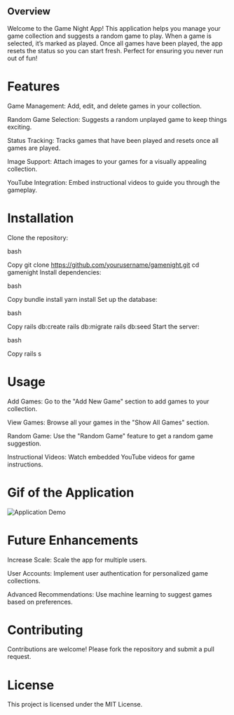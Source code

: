 ## Overview
Welcome to the Game Night App! This application helps you manage your game collection and suggests a random game to play. When a game is selected, it’s marked as played. Once all games have been played, the app resets the status so you can start fresh. Perfect for ensuring you never run out of fun!

# Features
Game Management: Add, edit, and delete games in your collection.

Random Game Selection: Suggests a random unplayed game to keep things exciting.

Status Tracking: Tracks games that have been played and resets once all games are played.

Image Support: Attach images to your games for a visually appealing collection.

YouTube Integration: Embed instructional videos to guide you through the gameplay.

# Installation
Clone the repository:

bash

Copy
git clone https://github.com/yourusername/gamenight.git
cd gamenight
Install dependencies:

bash

Copy
bundle install
yarn install
Set up the database:

bash

Copy
rails db:create
rails db:migrate
rails db:seed
Start the server:

bash

Copy
rails s

# Usage
Add Games: Go to the "Add New Game" section to add games to your collection.

View Games: Browse all your games in the "Show All Games" section.

Random Game: Use the "Random Game" feature to get a random game suggestion.

Instructional Videos: Watch embedded YouTube videos for game instructions.

# Gif of the Application
![Application Demo](https://github.com/mhope21/gamenight/blob/main/images/GameNight.gif)


# Future Enhancements
Increase Scale: Scale the app for multiple users.

User Accounts: Implement user authentication for personalized game collections.

Advanced Recommendations: Use machine learning to suggest games based on preferences.

# Contributing
Contributions are welcome! Please fork the repository and submit a pull request.

# License
This project is licensed under the MIT License.
